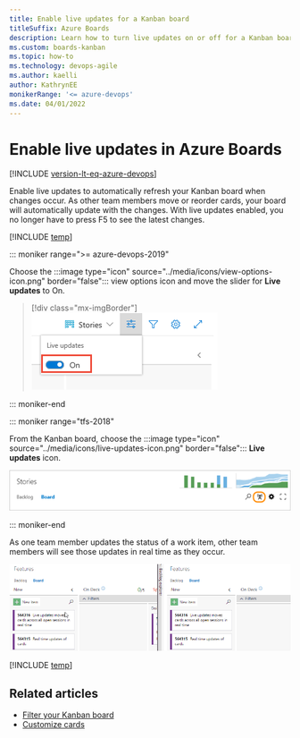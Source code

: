 ```yaml
---
title: Enable live updates for a Kanban board
titleSuffix: Azure Boards
description: Learn how to turn live updates on or off for a Kanban board in Azure Boards.
ms.custom: boards-kanban 
ms.topic: how-to
ms.technology: devops-agile
ms.author: kaelli
author: KathrynEE
monikerRange: '<= azure-devops'
ms.date: 04/01/2022
---
```



# Enable live updates in Azure Boards

[!INCLUDE [version-lt-eq-azure-devops](../../includes/version-lt-eq-azure-devops.md)]

<a id="live-updates"></a>

Enable live updates to automatically refresh your Kanban board when changes occur. As other team members move or reorder cards, your board will automatically update with the changes. With live updates enabled, you no longer have to press F5 to see the latest changes.  

[!INCLUDE [temp](../includes/prerequisites-kanban.md)]

::: moniker range=">= azure-devops-2019"

Choose the :::image type="icon" source="../media/icons/view-options-icon.png" border="false"::: view options icon and move the slider for **Live updates** to On.  

> [!div class="mx-imgBorder"]  
> ![Kanban board](media/turn-live-updates-on-agile.png) 

::: moniker-end


::: moniker range="tfs-2018" 

From the Kanban board, choose the :::image type="icon" source="../media/icons/live-updates-icon.png" border="false"::: **Live updates** icon.  

![Kanban board, live updates icon](../media/kanban-live-updates.png)  

::: moniker-end


As one team member updates the status of a work item, other team members will see those updates in real time as they occur.  

![Live update](media/kanban-live-updates.gif)  



[!INCLUDE [temp](../includes/note-kanban-boards-teams.md)]

## Related articles

- [Filter your Kanban board](../backlogs/filter-backlogs-boards-plans.md)
- [Customize cards](customize-cards.md)     
